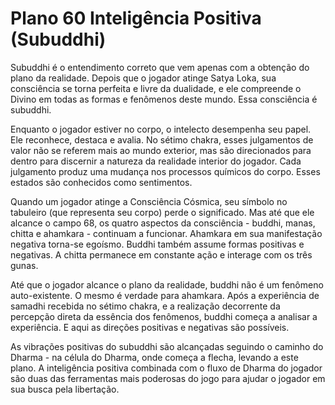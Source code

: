 # Plano 60 Inteligência Positiva (Subuddhi)

Subuddhi é o entendimento correto que vem apenas com a obtenção do plano da realidade. Depois que o jogador atinge Satya Loka, sua consciência se torna perfeita e livre da dualidade, e ele compreende o Divino em todas as formas e fenômenos deste mundo. Essa consciência é subuddhi.

Enquanto o jogador estiver no corpo, o intelecto desempenha seu papel. Ele reconhece, destaca e avalia. No sétimo chakra, esses julgamentos de valor não se referem mais ao mundo exterior, mas são direcionados para dentro para discernir a natureza da realidade interior do jogador. Cada julgamento produz uma mudança nos processos químicos do corpo. Esses estados são conhecidos como sentimentos.

Quando um jogador atinge a Consciência Cósmica, seu símbolo no tabuleiro (que representa seu corpo) perde o significado. Mas até que ele alcance o campo 68, os quatro aspectos da consciência - buddhi, manas, chitta e ahamkara - continuam a funcionar. Ahamkara em sua manifestação negativa torna-se egoísmo. Buddhi também assume formas positivas e negativas. A chitta permanece em constante ação e interage com os três gunas.

Até que o jogador alcance o plano da realidade, buddhi não é um fenômeno auto-existente. O mesmo é verdade para ahamkara. Após a experiência de samadhi recebida no sétimo chakra, e a realização decorrente da percepção direta da essência dos fenômenos, buddhi começa a analisar a experiência. E aqui as direções positivas e negativas são possíveis.

As vibrações positivas do subuddhi são alcançadas seguindo o caminho do Dharma - na célula do Dharma, onde começa a flecha, levando a este plano. A inteligência positiva combinada com o fluxo de Dharma do jogador são duas das ferramentas mais poderosas do jogo para ajudar o jogador em sua busca pela libertação.
